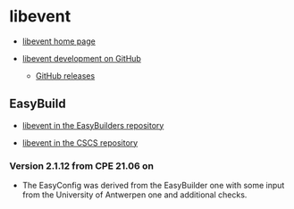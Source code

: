 # libevent

  * [libevent home page](https://libevent.org/)

  * [libevent development on GitHub](https://github.com/libevent/libevent)

      * [GitHub releases](https://github.com/libevent/libevent/releases)


## EasyBuild

  * [libevent in the EasyBuilders repository](https://github.com/easybuilders/easybuild-easyconfigs/tree/develop/easybuild/easyconfigs/l/libevent)

  * [libevent in the CSCS repository](https://github.com/eth-cscs/production/tree/master/easybuild/easyconfigs/l/libevent)


### Version 2.1.12 from CPE 21.06 on

  * The EasyConfig was derived from the EasyBuilder one with some input from the
    University of Antwerpen one and additional checks.
